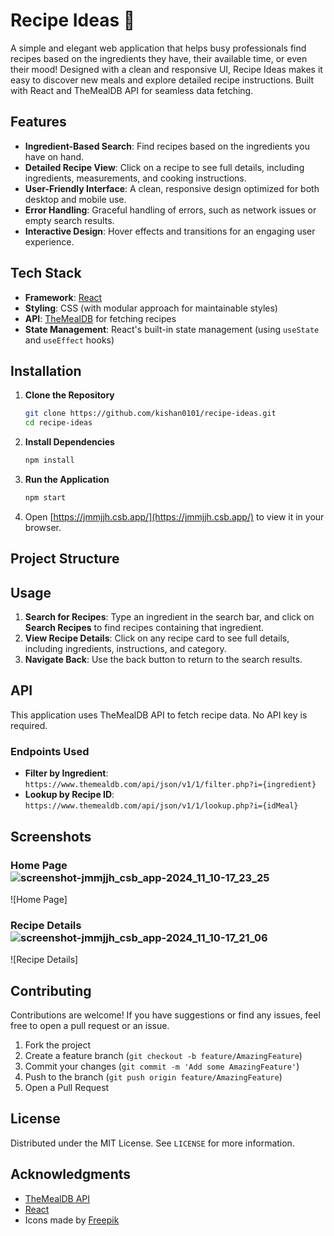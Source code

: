 # Recipe Ideas 🍲

A simple and elegant web application that helps busy professionals find recipes based on the ingredients they have, their available time, or even their mood! Designed with a clean and responsive UI, Recipe Ideas makes it easy to discover new meals and explore detailed recipe instructions. Built with React and TheMealDB API for seamless data fetching.

## Features

- **Ingredient-Based Search**: Find recipes based on the ingredients you have on hand.
- **Detailed Recipe View**: Click on a recipe to see full details, including ingredients, measurements, and cooking instructions.
- **User-Friendly Interface**: A clean, responsive design optimized for both desktop and mobile use.
- **Error Handling**: Graceful handling of errors, such as network issues or empty search results.
- **Interactive Design**: Hover effects and transitions for an engaging user experience.

## Tech Stack

- **Framework**: [React](https://reactjs.org/)
- **Styling**: CSS (with modular approach for maintainable styles)
- **API**: [TheMealDB](https://www.themealdb.com/) for fetching recipes
- **State Management**: React's built-in state management (using `useState` and `useEffect` hooks)

## Installation

1. **Clone the Repository**
   ```bash
   git clone https://github.com/kishan0101/recipe-ideas.git
   cd recipe-ideas


2. **Install Dependencies**
   ```bash
   npm install
   ```

3. **Run the Application**
   ```bash
   npm start
   ```

4. Open [https://jmmjjh.csb.app/](https://jmmjjh.csb.app/) to view it in your browser.

## Project Structure

## Usage

1. **Search for Recipes**: Type an ingredient in the search bar, and click on **Search Recipes** to find recipes containing that ingredient.
2. **View Recipe Details**: Click on any recipe card to see full details, including ingredients, instructions, and category.
3. **Navigate Back**: Use the back button to return to the search results.

## API

This application uses TheMealDB API to fetch recipe data. No API key is required.

### Endpoints Used

- **Filter by Ingredient**: `https://www.themealdb.com/api/json/v1/1/filter.php?i={ingredient}`
- **Lookup by Recipe ID**: `https://www.themealdb.com/api/json/v1/1/lookup.php?i={idMeal}`

## Screenshots

### Home Page ![screenshot-jmmjjh_csb_app-2024_11_10-17_23_25](https://github.com/user-attachments/assets/09205e1b-a3f6-4640-90ad-202442896d4f)

![Home Page]

### Recipe Details![screenshot-jmmjjh_csb_app-2024_11_10-17_21_06](https://github.com/user-attachments/assets/ef77b050-a594-4db0-9f20-4919eaf1e791)

![Recipe Details]

## Contributing

Contributions are welcome! If you have suggestions or find any issues, feel free to open a pull request or an issue.

1. Fork the project
2. Create a feature branch (`git checkout -b feature/AmazingFeature`)
3. Commit your changes (`git commit -m 'Add some AmazingFeature'`)
4. Push to the branch (`git push origin feature/AmazingFeature`)
5. Open a Pull Request

## License

Distributed under the MIT License. See `LICENSE` for more information.

## Acknowledgments

- [TheMealDB API](https://www.themealdb.com/)
- [React](https://reactjs.org/)
- Icons made by [Freepik](https://www.flaticon.com/authors/freepik)

